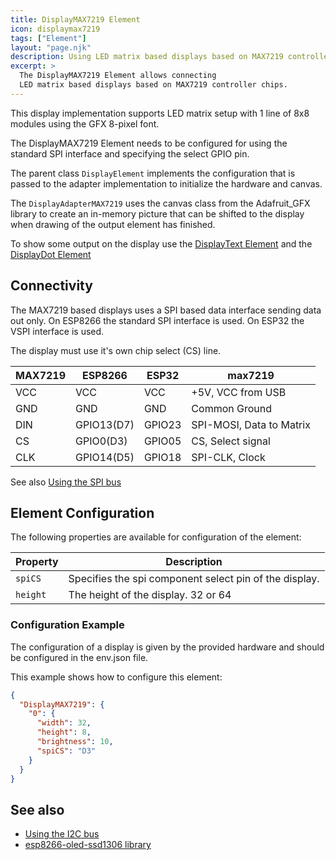 ```yaml
---
title: DisplayMAX7219 Element
icon: displaymax7219
tags: ["Element"]
layout: "page.njk"
description: Using LED matrix based displays based on MAX7219 controller chips.
excerpt: >
  The DisplayMAX7219 Element allows connecting 
  LED matrix based displays based on MAX7219 controller chips.
---
```


This display implementation supports LED matrix setup with 1 line of 8x8 modules
using the GFX 8-pixel font.

The DisplayMAX7219 Element needs to be configured for using the standard SPI interface
and specifying the select GPIO pin.

The parent class `DisplayElement` implements the configuration that is passed to the adapter implementation to initialize the hardware and canvas.

The `DisplayAdapterMAX7219` uses the canvas class from the Adafruit_GFX library to create an in-memory picture that can be shifted to the display when drawing of the output element has finished.

To show some output on the display use the [DisplayText Element](/elements/display/text.md)
and the [DisplayDot Element](/elements/display/dot.md)


## Connectivity

The MAX7219 based displays uses a SPI based data interface sending data out only.
On ESP8266 the standard SPI interface is used. On ESP32 the VSPI interface is used.

The display must use it's own chip select (CS) line.

| MAX7219                              | ESP8266    | ESP32  | max7219                  |
| ------------------------------------ | ---------- | ------ | ------------------------ |
| <span class="gpio red">VCC</span>    | VCC        | VCC    | +5V, VCC from USB        |
| <span class="gpio black">GND</span>  | GND        | GND    | Common Ground            |
| <span class="gpio blue">DIN</span>   | GPIO13(D7) | GPIO23 | SPI-MOSI, Data to Matrix |
| CS                                   | GPIO0(D3)  | GPIO05 | CS, Select signal        |
| <span class="gpio yellow">CLK</span> | GPIO14(D5) | GPIO18 | SPI-CLK, Clock           |

See also [Using the SPI bus](/dev/spi.md)


## Element Configuration

The following properties are available for configuration of the element:

<object data="/element.svg?displaysh1106" type="image/svg+xml"></object>

| Property | Description                                            |
| -------- | ------------------------------------------------------ |
| `spiCS`  | Specifies the spi component select pin of the display. |
| `height` | The height of the display. 32 or 64                    |


### Configuration Example

The configuration of a display is given by the provided hardware and should be configured in the env.json file.

This example shows how to configure this element:

``` json
{
  "DisplayMAX7219": {
    "0": {
      "width": 32,
      "height": 8,
      "brightness": 10,
      "spiCS": "D3"
    }
  }
}
```


## See also

* [Using the I2C bus](/dev/i2c.md)
* [esp8266-oled-ssd1306 library](https://github.com/squix78/esp8266-oled-ssd1306)
